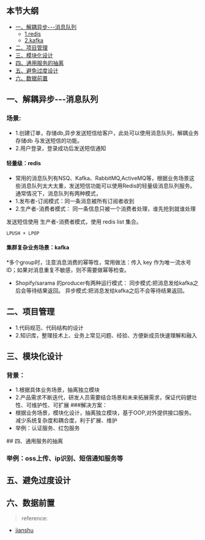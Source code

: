 ## 本节大纲
* [一、解耦异步---消息队列](#1)
     * [1.redis](#11)
     * [2.kafka](#12)
* [二、项目管理](#2)
* [三、模块化设计](#3)     
* [四、通用服务的抽离](#4)
* [五、避免过度设计](#5)
* [六、数据前置](#6)

## <span id="1"> 一、解耦异步---消息队列</span>

### 场景:
* 1.创建订单，存储db,异步发送短信给客户，此处可以使用消息队列，解耦业务存储db 与发送短信的功能。
* 2.用户登录，登录成功后发送短信通知

#### <span id="11">轻量级：redis</span>
* 常用的消息队列有NSQ、Kafka、RabbitMQ,ActiveMQ等，根据业务场景这些消息队列太大太重，发送短信功能可以使用Redis的轻量级消息队列服务。 
通常情况下，消息队列有两种模式，
* 1.发布者-订阅模式：同一条消息被所有订阅者收到
* 2.生产者-消费者模式： 同一条信息只被一个消费者处理，谁先抢到就谁处理
  
发送短信使用 生产者-消费者模式，使用 redis list 集合。

~~~
LPUSH + LPOP 
~~~

#### <span id="12">集群复杂业务场景：kafka</span>

*多个group时，注意消息消费的幂等性，常用做法：传入 key 作为唯一流水号ID；如果对消息重复不敏感，则不需要做幂等检查。
* Shopify/sarama 的producer有两种运行模式：
同步模式:把消息发给kafka之后会等待结果返回。
异步模式:把消息发给kafka之后不会等待结果返回。

## <span id="2"> 二、项目管理</span>

* 1.代码规范、代码结构的设计
* 2.知识库，整理技术上、业务上常见问题、经验、方便新成员快速理解和融入


## <span id="3"> 三、模块化设计</span>

### 背景：
* 1.根据具体业务场景，抽离独立模块
* 2.产品需求不断迭代，研发人员需要结合场景和未来拓展需求，保证代码健壮性、可维护性、可扩展
###解决方案：
* 根据业务场景，模块化设计，抽离独立模块，基于OOP,对外提供接口服务。减少系统复杂度和耦合度，利于扩展、维护
* 举例：认证服务、红包服务


##<span id="4"> 四、通用服务的抽离</span>

### 举例：oss上传、ip识别、短信通知服务等

## <span id="5"> 五、避免过度设计</span>


## <span id="6"> 六、数据前置</span>





> reference:
* [jianshu](https://www.jianshu.com/p/51f2e29e4871)

